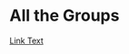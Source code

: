 <!-- TITLE: Home -->
<!-- SUBTITLE: A quick summary of Home -->

# All the Groups 


[Link Text](/target/page)


